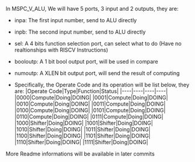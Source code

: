 In MSPC_V_ALU, We will have 5 ports, 3 input and 2 outputs, they are:
* inpa: The first input number, send to ALU directly
* inpb: The second input number, send to ALU directly
* sel: A 4 bits function selection port, can select what to do (Have no realtionships with RISCV Instructions)
* booloutp: A 1 bit bool output port, will be used in compare
* numoutp: A XLEN bit output port, will send the result of computing

* Specifically, the Operate Code and its operation will be list below, they are:
|Operate Code|Type|Function|Status|
|----|----|----|----|
|0000|Compute|Doing|DOING|
|0001|Compute|Doing|DOING|
|0010|Compute|Doing|DOING|
|0011|Compute|Doing|DOING|
|0100|Compute|Doing|DOING|
|0101|Compute|Doing|DOING|
|0110|Compute|Doing|DOING|
|0111|Compute|Doing|DOING|
|1000|Shifter|Doing|DOING|
|1001|Shifter|Doing|DOING|
|1010|Shifter|Doing|DOING|
|1011|Shifter|Doing|DOING|
|1100|Shifter|Doing|DOING|
|1101|Shifter|Doing|DOING|
|1110|Shifter|Doing|DOING|
|1111|Shifter|Doing|DOING|


More Readme informations will be available in later commits